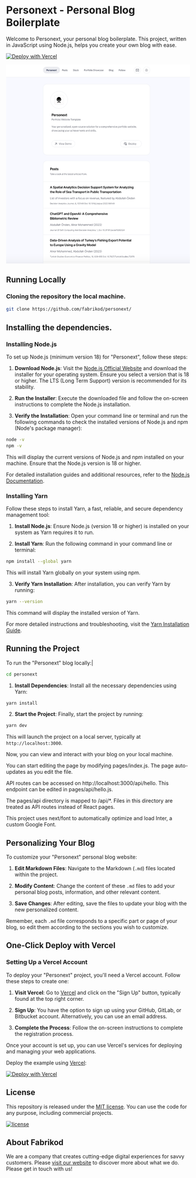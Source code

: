 # Personext -  Personal Blog Boilerplate

Welcome to Personext, your personal blog boilerplate. This project, written in JavaScript using Node.js, helps you create your own blog with ease.

[![Deploy with Vercel](https://vercel.com/button)](https://vercel.com/new/clone?repository-url=https://github.com/fabrikod/personext/)

![Personext](./public/screenshot.png)


## Running Locally

### Cloning the repository the local machine.

```bash
git clone https://github.com/fabrikod/personext/
```

## Installing the dependencies.
### Installing Node.js

To set up Node.js (minimum version 18) for "Personext", follow these steps:

1. **Download Node.js**: Visit the [Node.js Official Website](https://nodejs.org/) and download the installer for your operating system. Ensure you select a version that is 18 or higher. The LTS (Long Term Support) version is recommended for its stability.

2. **Run the Installer**: Execute the downloaded file and follow the on-screen instructions to complete the Node.js installation.

3. **Verify the Installation**: Open your command line or terminal and run the following commands to check the installed versions of Node.js and npm (Node's package manager):

```bash
node -v
npm -v
```
This will display the current versions of Node.js and npm installed on your machine. Ensure that the Node.js version is 18 or higher.

For detailed installation guides and additional resources, refer to the [Node.js Documentation](https://nodejs.org/en/docs/).


### Installing Yarn

Follow these steps to install Yarn, a fast, reliable, and secure dependency management tool:

1. **Install Node.js**: Ensure Node.js (version 18 or higher) is installed on your system as Yarn requires it to run.

2. **Install Yarn**: Run the following command in your command line or terminal:

```bash
npm install --global yarn
```

This will install Yarn globally on your system using npm.

3. **Verify Yarn Installation**: After installation, you can verify Yarn by running:

```bash
yarn --version
```
This command will display the installed version of Yarn.

For more detailed instructions and troubleshooting, visit the [Yarn Installation Guide](https://classic.yarnpkg.com/en/docs/install/).

## Running the Project

To run the "Personext" blog locally:|

```bash
cd personext
```
1. **Install Dependencies**: Install all the necessary dependencies using Yarn:

```bash
yarn install
```
2. **Start the Project**: Finally, start the project by running:

```bash
yarn dev
```
This will launch the project on a local server, typically at `http://localhost:3000`.

Now, you can view and interact with your blog on your local machine.

You can start editing the page by modifying pages/index.js. The page auto-updates as you edit the file.

API routes can be accessed on http://localhost:3000/api/hello. This endpoint can be edited in pages/api/hello.js.

The pages/api directory is mapped to /api/*. Files in this directory are treated as API routes instead of React pages.

This project uses next/font to automatically optimize and load Inter, a custom Google Font.

## Personalizing Your Blog

To customize your "Personext" personal blog website:

1. **Edit Markdown Files**: Navigate to the Markdown (`.md`) files located within the project.

2. **Modify Content**: Change the content of these `.md` files to add your personal blog posts, information, and other relevant content.

3. **Save Changes**: After editing, save the files to update your blog with the new personalized content.

Remember, each `.md` file corresponds to a specific part or page of your blog, so edit them according to the sections you wish to customize.


## One-Click Deploy with Vercel

### Setting Up a Vercel Account

To deploy your "Personext" project, you'll need a Vercel account. Follow these steps to create one:

1. **Visit Vercel**: Go to [Vercel](https://vercel.com/) and click on the "Sign Up" button, typically found at the top right corner.

2. **Sign Up**: You have the option to sign up using your GitHub, GitLab, or Bitbucket account. Alternatively, you can use an email address.

3. **Complete the Process**: Follow the on-screen instructions to complete the registration process.

Once your account is set up, you can use Vercel's services for deploying and managing your web applications.

Deploy the example using [Vercel](https://vercel.com?utm_source=github&utm_medium=readme&utm_campaign=vercel-examples):

[![Deploy with Vercel](https://vercel.com/button)](https://vercel.com/new/clone?repository-url=https://github.com/fabrikod/personext/)

## License

This repository is released under the [MIT license](LICENSE.md). You can use the code for any purpose, including commercial projects.

[![license](https://img.shields.io/badge/License-MIT-yellow.svg)](https://opensource.org/licenses/MIT)


## About Fabrikod

We are a company that creates cutting-edge digital experiences for savvy customers.
Please [visit our website](https://fabrikod.com) to discover more about what we do.
Please get in touch with us! 
